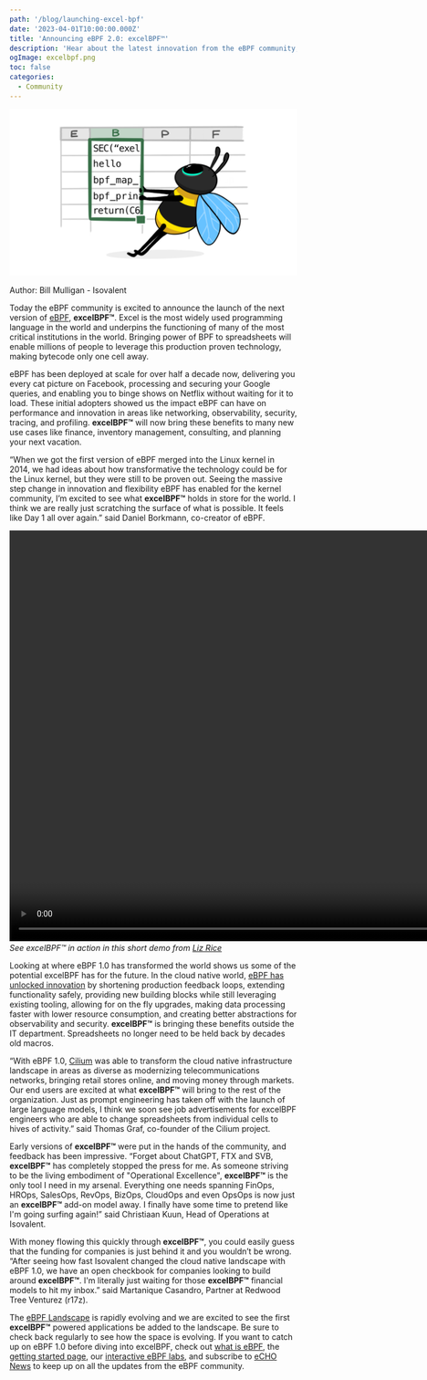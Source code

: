 ```yaml
---
path: '/blog/launching-excel-bpf'
date: '2023-04-01T10:00:00.000Z'
title: 'Announcing eBPF 2.0: excelBPF™'
description: 'Hear about the latest innovation from the eBPF community, turn your cells into hives of activity'
ogImage: excelbpf.png
toc: false
categories:
  - Community
---
```


![A bee in the sheets](excelbpf.png)

Author: Bill Mulligan - Isovalent

Today the eBPF community is excited to announce the launch of the next version of [eBPF](https://ebpf.io/), **excelBPF™**. Excel is the most widely used programming language in the world and underpins the functioning of many of the most critical institutions in the world. Bringing power of BPF to spreadsheets will enable millions of people to leverage this production proven technology, making bytecode only one cell away.

eBPF has been deployed at scale for over half a decade now, delivering you every cat picture on Facebook, processing and securing your Google queries, and enabling you to binge shows on Netflix without waiting for it to load. These initial adopters showed us the impact eBPF can have on performance and innovation in areas like networking, observability, security, tracing, and profiling. **excelBPF™** will now bring these benefits to many new use cases like finance, inventory management, consulting, and planning your next vacation.

“When we got the first version of eBPF merged into the Linux kernel in 2014, we had ideas about how transformative the technology could be for the Linux kernel, but they were still to be proven out. Seeing the massive step change in innovation and flexibility eBPF has enabled for the kernel community, I’m excited to see what **excelBPF™** holds in store for the world. I think we are really just scratching the surface of what is possible. It feels like Day 1 all over again.” said Daniel Borkmann, co-creator of eBPF.

<video src="/videos/excelBPF.mp4" type="video/mp4" width="1036" height="720" controls muted></video>
_See excelBPF™ in action in this short demo from [Liz Rice](https://twitter.com/lizrice)_

Looking at where eBPF 1.0 has transformed the world shows us some of the potential excelBPF has for the future. In the cloud native world, [eBPF has unlocked innovation](https://www.infoworld.com/article/3689690/how-ebpf-unlocks-cloud-native-innovation.html) by shortening production feedback loops, extending functionality safely, providing new building blocks while still leveraging existing tooling, allowing for on the fly upgrades, making data processing faster with lower resource consumption, and creating better abstractions for observability and security. **excelBPF™** is bringing these benefits outside the IT department. Spreadsheets no longer need to be held back by decades old macros.

“With eBPF 1.0, [Cilium](cilium.io) was able to transform the cloud native infrastructure landscape in areas as diverse as modernizing telecommunications networks, bringing retail stores online, and moving money through markets. Our end users are excited at what **excelBPF™** will bring to the rest of the organization. Just as prompt engineering has taken off with the launch of large language models, I think we soon see job advertisements for excelBPF engineers who are able to change spreadsheets from individual cells to hives of activity.” said Thomas Graf, co-founder of the Cilium project.

Early versions of **excelBPF™** were put in the hands of the community, and feedback has been impressive. “Forget about ChatGPT, FTX and SVB, **excelBPF™** has completely stopped the press for me. As someone striving to be the living embodiment of "Operational Excellence", **excelBPF™** is the only tool I need in my arsenal. Everything one needs spanning FinOps, HROps, SalesOps, RevOps, BizOps, CloudOps and even OpsOps is now just an **excelBPF™** add-on model away. I finally have some time to pretend like I'm going surfing again!” said Christiaan Kuun, Head of Operations at Isovalent.

With money flowing this quickly through **excelBPF™**, you could easily guess that the funding for companies is just behind it and you wouldn’t be wrong. “After seeing how fast Isovalent changed the cloud native landscape with eBPF 1.0, we have an open checkbook for companies looking to build around **excelBPF™**. I'm literally just waiting for those **excelBPF™** financial models to hit my inbox.” said Martanique Casandro, Partner at Redwood Tree Venturez (r17z).

The [eBPF Landscape](https://ebpf.io/applications/) is rapidly evolving and we are excited to see the first **excelBPF™** powered applications be added to the landscape. Be sure to check back regularly to see how the space is evolving. If you want to catch up on eBPF 1.0 before diving into excelBPF, check out [what is eBPF](https://ebpf.io/what-is-ebpf/), the [getting started page](https://ebpf.io/get-started/), our [interactive eBPF labs](https://play.instruqt.com/embed/isovalent/tracks/ebpf-getting-started?token=em_9nxLzhlV41gb3rKM&show_challenges=true), and subscribe to [eCHO News](https://ebpf.io/newsletter/) to keep up on all the updates from the eBPF community.

